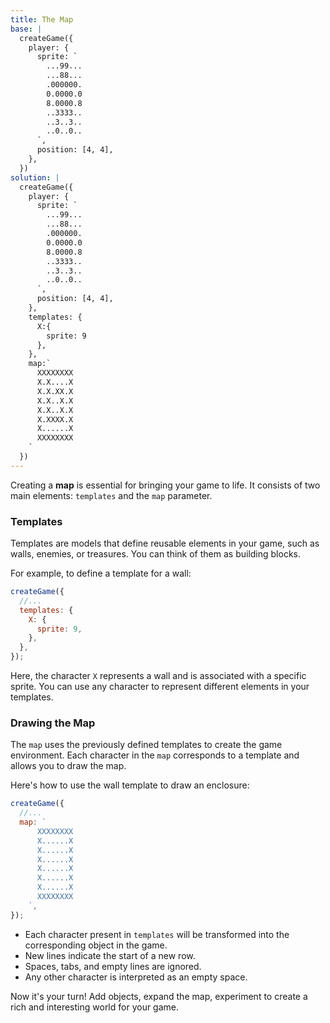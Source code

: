 ```yaml
---
title: The Map
base: |
  createGame({
    player: {
      sprite: `
        ...99...
        ...88...
        .000000.
        0.0000.0
        8.0000.8
        ..3333..
        ..3..3..
        ..0..0..
      `,
      position: [4, 4],
    },
  })
solution: |
  createGame({
    player: {
      sprite: `
        ...99...
        ...88...
        .000000.
        0.0000.0
        8.0000.8
        ..3333..
        ..3..3..
        ..0..0..
      `,
      position: [4, 4],
    },
    templates: {
      X:{
        sprite: 9
      },
    },
    map:`
      XXXXXXXX
      X.X....X
      X.X.XX.X
      X.X..X.X
      X.X..X.X
      X.XXXX.X
      X......X
      XXXXXXXX
    `
  })
---
```


Creating a **map** is essential for bringing your game to life. It consists of two main elements: `templates` and the `map` parameter.

### Templates

Templates are models that define reusable elements in your game, such as walls, enemies, or treasures. You can think of them as building blocks.

For example, to define a template for a wall:

```js
createGame({
  //...
  templates: {
    X: {
      sprite: 9,
    },
  },
});
```

Here, the character `X` represents a wall and is associated with a specific sprite. You can use any character to represent different elements in your templates.

### Drawing the Map

The `map` uses the previously defined templates to create the game environment. Each character in the `map` corresponds to a template and allows you to draw the map.

Here's how to use the wall template to draw an enclosure:

```js
createGame({
  //...
  map: `
      XXXXXXXX
      X......X
      X......X
      X......X
      X......X
      X......X
      X......X
      XXXXXXXX
    `,
});
```

- Each character present in `templates` will be transformed into the corresponding object in the game.
- New lines indicate the start of a new row.
- Spaces, tabs, and empty lines are ignored.
- Any other character is interpreted as an empty space.

Now it's your turn! Add objects, expand the map, experiment to create a rich and interesting world for your game.
